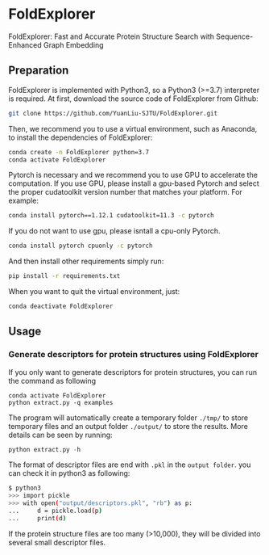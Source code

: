 # FoldExplorer
FoldExplorer: Fast and Accurate Protein Structure Search with Sequence-Enhanced Graph Embedding

## Preparation
FoldExplorer is implemented with Python3, so a Python3 (>=3.7) interpreter is required.
At first, download the source code of FoldExplorer from Github:
```bash
git clone https://github.com/YuanLiu-SJTU/FoldExplorer.git
```
Then, we recommend you to use a virtual environment, such as Anaconda, to install the dependencies of FoldExplorer:
``` bash
conda create -n FoldExplorer python=3.7
conda activate FoldExplorer
```
Pytorch is necessary and we recommend you to use GPU to accelerate the computation. If you use GPU, please install a gpu-based Pytorch and select the proper cudatoolkit version number that matches your platform. For example:
```bash
conda install pytorch==1.12.1 cudatoolkit=11.3 -c pytorch
```
If you do not want to use gpu, please isntall a cpu-only Pytorch.
```bash
conda install pytorch cpuonly -c pytorch
```
And then install other requirements simply run:
```bash
pip install -r requirements.txt
```
When you want to quit the virtual environment, just:
```bash
conda deactivate FoldExplorer
```

## Usage
### Generate descriptors for protein structures using FoldExplorer
If you only want to generate descriptors for protein structures, you can run the command as following
```
conda activate FoldExplorer
python extract.py -q examples
```
The program will automatically create a temporary folder ```./tmp/``` to store temporary files and an output folder ```./output/``` to store the results. More details can be seen by running:
```python
python extract.py -h
```
The format of descriptor files are end with ```.pkl``` in the ```output folder```. you can check it in python3 as following:
```bash
$ python3
>>> import pickle
>>> with open("output/descriptors.pkl", "rb") as p:
...     d = pickle.load(p)
...     print(d)
```
If the protein structure files are too many (>10,000), they will be divided into several small descriptor files. 



